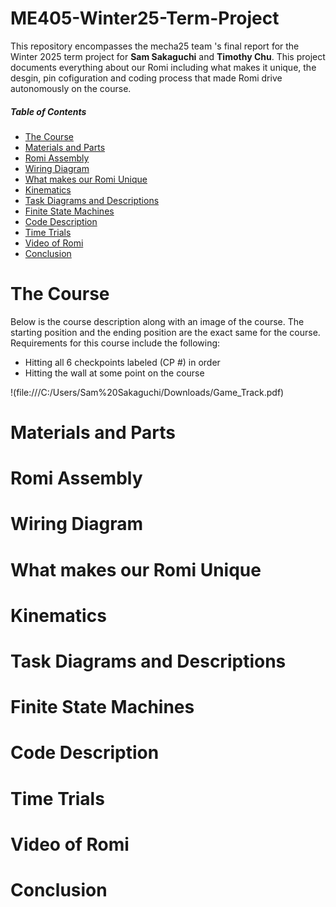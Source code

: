 # ME405-Winter25-Term-Project
This repository encompasses the mecha25 team 's final report for the Winter 2025 term project for **Sam Sakaguchi** and **Timothy Chu**. This project documents everything about our Romi including what makes it unique, the desgin, pin cofiguration and coding process that made Romi drive autonomously on the course. 


##### Table of Contents  
* [The Course](#the-course)  
* [Materials and Parts](#materials-and-parts)  
* [Romi Assembly](#romi-assembly)  
* [Wiring Diagram](#wiring-diagram)
* [What makes our Romi Unique](#what-makes-our-romi-unique)
* [Kinematics](#kinematics)
* [Task Diagrams and Descriptions](#task-diagrams-and-descriptions)  
* [Finite State Machines](#finite-state-machines)  
* [Code Description](#code-description)
* [Time Trials](#time-trials)
* [Video of Romi](#video-of-romi)
* [Conclusion](#conclusion) 

# The Course

Below is the course description along with an image of the course. The starting position and the ending position are the exact same for the course. 
Requirements for this course include the following:
* Hitting all 6 checkpoints labeled (CP #) in order
* Hitting the wall at some point on the course

!(file:///C:/Users/Sam%20Sakaguchi/Downloads/Game_Track.pdf)

# Materials and Parts

# Romi Assembly

# Wiring Diagram

# What makes our Romi Unique

# Kinematics

# Task Diagrams and Descriptions

# Finite State Machines

# Code Description

# Time Trials

# Video of Romi

# Conclusion
